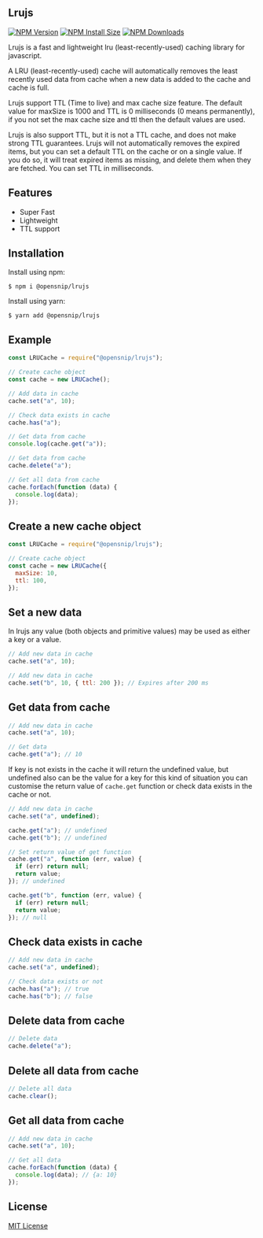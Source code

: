 ## Lrujs

[![NPM Version][npm-version-image]][npm-url]
[![NPM Install Size][npm-install-size-image]][npm-install-size-url]
[![NPM Downloads][npm-downloads-image]][npm-downloads-url]

Lrujs is a fast and lightweight lru (least-recently-used) caching library for javascript.

A LRU (least-recently-used) cache will automatically removes the least recently used data from cache when a new data is added to the cache and cache is full.

Lrujs support TTL (Time to live) and max cache size feature.
The default value for maxSize is 1000 and TTL is 0 milliseconds (0 means permanently), if you not set the max cache size and ttl then the default values are used.

Lrujs is also support TTL, but it is not a TTL cache, and does not make strong TTL guarantees. Lrujs will not automatically removes the expired items, but you can set a default TTL on the cache or on a single value. If you do so, it will treat expired items as missing, and delete them when they are fetched. You can set TTL in milliseconds.

## Features

- Super Fast
- Lightweight
- TTL support

## Installation

Install using npm:

```console
$ npm i @opensnip/lrujs
```

Install using yarn:

```console
$ yarn add @opensnip/lrujs
```

## Example

```js
const LRUCache = require("@opensnip/lrujs");

// Create cache object
const cache = new LRUCache();

// Add data in cache
cache.set("a", 10);

// Check data exists in cache
cache.has("a");

// Get data from cache
console.log(cache.get("a"));

// Get data from cache
cache.delete("a");

// Get all data from cache
cache.forEach(function (data) {
  console.log(data);
});
```

## Create a new cache object

```js
const LRUCache = require("@opensnip/lrujs");

// Create cache object
const cache = new LRUCache({
  maxSize: 10,
  ttl: 100,
});
```

## Set a new data

In lrujs any value (both objects and primitive values) may be used as either a key or a value.

```js
// Add new data in cache
cache.set("a", 10);

// Add new data in cache
cache.set("b", 10, { ttl: 200 }); // Expires after 200 ms
```

## Get data from cache

```js
// Add new data in cache
cache.set("a", 10);

// Get data
cache.get("a"); // 10
```

If key is not exists in the cache it will return the undefined value, but undefined also can be the value for a key for this kind of situation you can customise the return value of `cache.get` function or check data exists in the cache or not.

```js
// Add new data in cache
cache.set("a", undefined);

cache.get("a"); // undefined
cache.get("b"); // undefined

// Set return value of get function
cache.get("a", function (err, value) {
  if (err) return null;
  return value;
}); // undefined

cache.get("b", function (err, value) {
  if (err) return null;
  return value;
}); // null
```

## Check data exists in cache

```js
// Add new data in cache
cache.set("a", undefined);

// Check data exists or not
cache.has("a"); // true
cache.has("b"); // false
```

## Delete data from cache

```js
// Delete data
cache.delete("a");
```

## Delete all data from cache

```js
// Delete all data
cache.clear();
```

## Get all data from cache

```js
// Add new data in cache
cache.set("a", 10);

// Get all data
cache.forEach(function (data) {
  console.log(data); // {a: 10}
});
```

## License

[MIT License](https://github.com/opensnip/lrujs/blob/main/LICENSE)

[npm-downloads-image]: https://badgen.net/npm/dm/@opensnip/lrujs
[npm-downloads-url]: https://npmcharts.com/compare/@opensnip/lrujs?minimal=true
[npm-install-size-image]: https://badgen.net/packagephobia/install/@opensnip/lrujs
[npm-install-size-url]: https://packagephobia.com/result?p=@opensnip/lrujs
[npm-url]: https://npmjs.org/package/@opensnip/lrujs
[npm-version-image]: https://badgen.net/npm/v/@opensnip/lrujs
